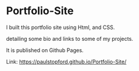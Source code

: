 # Portfolio-Site 

I built this portfolio site using Html, and CSS.

detailing some bio and links to some of my projects.

It is published on Github Pages.

Link: https://paulstopford.github.io/Portfolio-Site/
 
